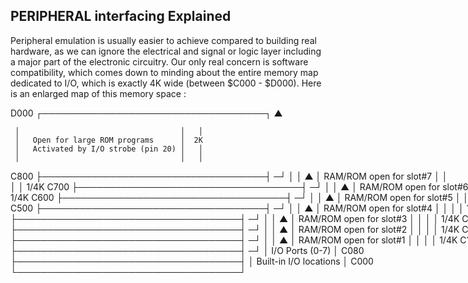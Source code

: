 ## PERIPHERAL interfacing Explained

Peripheral emulation is usually easier to achieve compared to building real hardware, as we can ignore the electrical and signal or logic layer including a major part of the electronic circuitry.  Our only real concern is software compatibility, which comes down to minding about the entire memory map dedicated to I/O, which is exactly 4K wide  (between $C000 - $D000). Here is an enlarged map of this memory space :

<div style=width:800px>
D000 ┌────────────────────────────────────┐   ▲

     │                                    │   │
     │   Open for large ROM programs      │  2K
     │   Activated by I/O strobe (pin 20) │   │
     │                                    │   │
C800 ├────────────────────────────────────┤  ─┘
     │                                    │   ▲
     │  RAM/ROM open for slot#7           │   │  
     │                                    │  1/4K
C700 ├────────────────────────────────────┤  ─┘
     │                                    │   ▲
     │  RAM/ROM open for slot#6           │   │ 
     │                                    │  1/4K
C600 ├────────────────────────────────────┤  ─┘
     │                                    │   ▲
     │  RAM/ROM open for slot#5           │   │
     │                                    │  1/4K
C500 ├────────────────────────────────────┤  ─┘
     │                                    │   ▲
     │  RAM/ROM open for slot#4           │   │
     │                                    │  1/4K
C400 ├────────────────────────────────────┤  ─┘
     │                                    │   ▲
     │  RAM/ROM open for slot#3           │   │
     │                                    │  1/4K
C300 ├────────────────────────────────────┤  ─┘
     │                                    │   ▲
     │  RAM/ROM open for slot#2           │   │
     │                                    │  1/4K
C200 ├────────────────────────────────────┤  ─┘
     │                                    │   ▲
     │  RAM/ROM open for slot#1           │   │
     │                                    │  1/4K
C100 ├────────────────────────────────────┤  ─┘
     │  I/O Ports (0-7)                   │
C080 ├────────────────────────────────────┤
     │  Built-in I/O locations            │
C000 └────────────────────────────────────┘ 
  
  </div>
